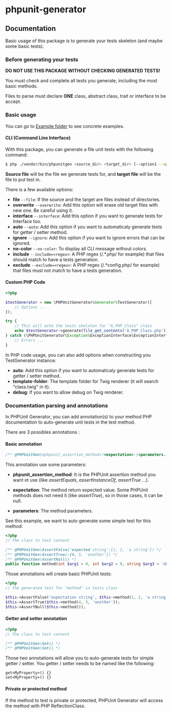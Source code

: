 # phpunit-generator

## Documentation

Basic usage of this package is to generate your tests skeleton (and maybe some basic tests).

### Before generating your tests

__DO NOT USE THIS PACKAGE WITHOUT CHECKING GENERATED TESTS!__

You must check and complete all tests you generate, including the most basic methods.

Files to parse must declare __ONE__ class, abstract class, trait or interface to be accept.

### Basic usage

You can go to [Example folder](example/) to see concrete examples.

#### CLI (Command Line Interface)

With this package, you can generate a file unit tests with the following command:

``` bash
$ php ./vendor/bin/phpunitgen <source_dir> <target_dir> [--option1 --option2]
```

__Source file__ will be the file we generate tests for, and __target file__ will be the file to put test in.

There is a few available options:
* __file__ `--file`: If the source and the target are files instead of directories.
* __overwrite__ `--overwrite`: Add this option will erase old target files with new one. Be careful using it.
* __interface__ `--interface`: Add this option if you want to generate tests for Interface too.
* __auto__ `--auto`: Add this option if you want to automaticaly generate tests for getter / setter method.
* __ignore__ `--ignore`: Add this option if you want to ignore errors that can be ignored.
* __no-color__ `--no-color`: To display all CLI message without colors.
* __include__ `--include=<regex>`: A PHP regex (/.*.php/ for example) that files should match to have a tests generation.
* __exclude__ `--exclude=<regex>`: A PHP regex (/.*config.php/ for example) that files must not match to have a tests generation.

#### Custom PHP Code

```php
<?php

$testGenerator = new \PHPUnitGenerator\Generator\TestGenerator([
    // Options ...
]);

try {
    // This will echo the tests skeleton for "A_PHP_Class" class
    echo $testGenerator->generate(file_get_contents('A_PHP_Class.php'));
} catch (\PHPUnitGenerator\Exception\ExceptionInterface\ExceptionInterface $e) {
    // Errors ...
}
```

In PHP code usage, you can also add options when constructing you TestGenerator instance:

* __auto__: Add this option if you want to automaticaly generate tests for getter / setter method.
* __template-folder__: The template folder for Twig renderer (it will search "class.twig" in it).
* __debug__: If you want to allow debug on Twig renderer.

### Documentation parsing and annotations

In PHPUnit Generator, you can add annotation(s) to your method PHP
documentation to auto-generate unit tests in the test method.

There are 3 possibles annotations :

#### Basic annotation

```php
/** @PHPUnitGen\<phpunit_assertion_method>(<expectation>:{<parameters...>}) */
```

This annotation use some parameters:

* __phpunit_assertion_method__: It is the PHPUnit assertion method
you want ot use (like _assertEquals_, _assertInstanceOf_, _assertTrue_ ...).

* __expectation__: The method return expected value. Some PHPUnit methods
does not need it (like _assertTrue_), so in those cases, it can be null.

* __parameters__: The method parameters.

See this example, we want to auto generate some simple test for this method:

```php
<?php
// The class to test content

/** @PHPUnitGen\AssertFalse('expected string':{1, 2, 'a string'}) */
/** @PHPUnitGen\AssertTrue(:{4, 5, 'another'}) */
/** @PHPUnitGen\AssertNull() */
public function method(int $arg1 = 0, int $arg2 = 0, string $arg3 = 'default') {}
```

Those annotations will create basic PHPUnit tests:

```php
<?php
// The generated test for "method" in tests class

$this->AssertFalse('expectation string', $this->method(1, 2, 'a string'));
$this->AssertTrue($this->method(4, 5, 'another'));
$this->AssertNull($this->method());
```

#### Getter and setter annotation

```php
<?php
// The class to test content

/** @PHPUnitGen\Get() */
/** @PHPUnitGen\Set() */
```

Those two annotations will allow you to auto-generate tests for simple getter / setter.
You getter / setter needs to be named like the following:

```
get<MyProperty>() {}
set<MyProperty>() {}
```

#### Private or protected method

If the method to test is private or protected, PHPUnit Generator will access the method with PHP ReflectionClass.